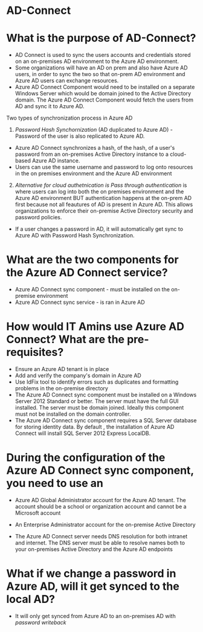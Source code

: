 # AD-Connect

# What is the purpose of AD-Connect?
- AD Connect is used to sync the users accounts and credentials stored on an on-premises AD environment to the Azure AD environment.
- Some organizations will have an AD on prem and also have Azure AD users, in order to sync the two so that on-prem AD environment and Azure AD users can exchange resources.
- Azure AD Connect Component would need to be installed on a separate Windows Server which would be domain joined to the Active Directory domain. The Azure AD Connect Component would fetch the users from AD and sync it to Azure AD.




Two types of synchronization process in Azure AD
1. <em> Password Hash Synchornization </em> (AD duplicated to Azure AD) - Password of the user is also replicated to Azure AD.
- Azure AD Connect synchronizes a hash, of the hash, of a user's password from an on-premises Active Directory instance to a cloud-based Azure AD instance.
- Users can use the same username and password to log onto resources in the on premises environment and the Azure AD environment
2. <em> Alternative for cloud authetnication is Pass through authentication </em> is where users can log into both the on premises environment and the Azure AD environment BUT authentication happens at the on-prem AD first because not all feautures of AD is present in Azure AD. This allows organizations to enforce their on-premise Active Directory security and password policies.

- If a user changes a password in AD, it will automatically get sync to Azure AD with Password Hash Synchronization.

# What are the two components for the Azure AD Connect service?
- Azure AD Connect sync component - must be installed on the on-premise environment
- Azure AD Connect sync service - is ran in Azure AD

# How would IT Amins use Azure AD Connect? What are the pre-requisites?
- Ensure an Azure AD tenant is in place
- Add and verify the company's domain in Azure AD
- Use IdFix tool to identify errors such as duplicates and formatting problems in the on-premise directory
- The Azure AD Connect sync component must be installed on a Windows Server 2012 Standard or better. The server must have the full GUI installed. The server must be domain joined. Ideally this component must not be installed on the domain controller.
- The Azure AD Connect sync component requires a SQL Server database for storing identity data. By default , the installation of Azure AD Connect will install SQL Server 2012 Express LocalDB.

# During the configuration of the Azure AD Connect sync component, you need to use an

- Azure AD Global Administrator account for the Azure AD tenant. The account should be a school or organization account and cannot be a Microsoft account

- An Enterprise Administrator account for the on-premise Active Directory

- The Azure AD Connect server needs DNS resolution for both intranet and internet. The DNS server must be able to resolve names both to your on-premises Active Directory and the Azure AD endpoints


# What if we change a password in Azure AD, will it get synced to the local AD? 
- It will only get synced from Azure AD to an on-premises AD with <em> password writeback </em>


